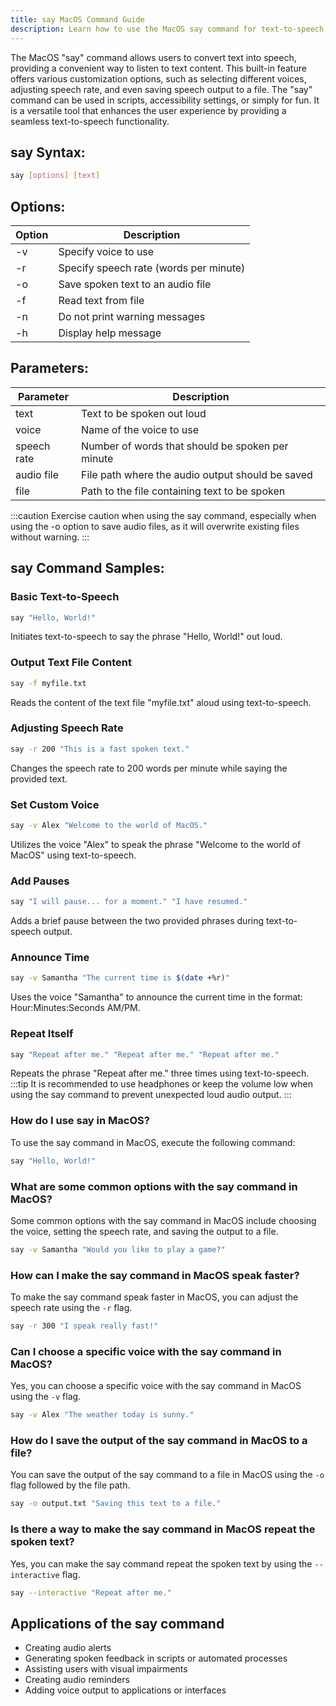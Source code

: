 ```yaml
---
title: say MacOS Command Guide
description: Learn how to use the MacOS say command for text-to-speech functionality. Customize speech output easily with different options and voices available.
---
```


The MacOS "say" command allows users to convert text into speech, providing a convenient way to listen to text content. This built-in feature offers various customization options, such as selecting different voices, adjusting speech rate, and even saving speech output to a file. The "say" command can be used in scripts, accessibility settings, or simply for fun. It is a versatile tool that enhances the user experience by providing a seamless text-to-speech functionality.
## say Syntax:
```bash
say [options] [text]
```
## Options:
| Option | Description                             |
|--------|-----------------------------------------|
| -v     | Specify voice to use                    |
| -r     | Specify speech rate (words per minute)  |
| -o     | Save spoken text to an audio file       |
| -f     | Read text from file                     |
| -n     | Do not print warning messages           |
| -h     | Display help message                    |

## Parameters:
| Parameter     | Description                                   |
|---------------|-----------------------------------------------|
| text          | Text to be spoken out loud                     |
| voice         | Name of the voice to use                       |
| speech rate   | Number of words that should be spoken per minute |
| audio file    | File path where the audio output should be saved |
| file          | Path to the file containing text to be spoken  |

:::caution
Exercise caution when using the say command, especially when using the -o option to save audio files, as it will overwrite existing files without warning.
:::
## say Command Samples:
### Basic Text-to-Speech
```bash
say "Hello, World!"
```
Initiates text-to-speech to say the phrase "Hello, World!" out loud.

### Output Text File Content
```bash
say -f myfile.txt
```
Reads the content of the text file "myfile.txt" aloud using text-to-speech.

### Adjusting Speech Rate
```bash
say -r 200 "This is a fast spoken text."
```
Changes the speech rate to 200 words per minute while saying the provided text.

### Set Custom Voice
```bash
say -v Alex "Welcome to the world of MacOS."
```
Utilizes the voice "Alex" to speak the phrase "Welcome to the world of MacOS" using text-to-speech.

### Add Pauses
```bash
say "I will pause... for a moment." "I have resumed."
```
Adds a brief pause between the two provided phrases during text-to-speech output.

### Announce Time
```bash
say -v Samantha "The current time is $(date +%r)"
```
Uses the voice "Samantha" to announce the current time in the format: Hour:Minutes:Seconds AM/PM.

### Repeat Itself
```bash
say "Repeat after me." "Repeat after me." "Repeat after me."
```
Repeats the phrase "Repeat after me." three times using text-to-speech.
:::tip
It is recommended to use headphones or keep the volume low when using the say command to prevent unexpected loud audio output.
:::

### How do I use say in MacOS?
To use the say command in MacOS, execute the following command:
```bash
say "Hello, World!"
```

### What are some common options with the say command in MacOS?
Some common options with the say command in MacOS include choosing the voice, setting the speech rate, and saving the output to a file.  
```bash
say -v Samantha "Would you like to play a game?"
```

### How can I make the say command in MacOS speak faster?
To make the say command speak faster in MacOS, you can adjust the speech rate using the `-r` flag.
```bash
say -r 300 "I speak really fast!"
```

### Can I choose a specific voice with the say command in MacOS?
Yes, you can choose a specific voice with the say command in MacOS using the `-v` flag.
```bash
say -v Alex "The weather today is sunny."
```

### How do I save the output of the say command in MacOS to a file?
You can save the output of the say command to a file in MacOS using the `-o` flag followed by the file path.
```bash
say -o output.txt "Saving this text to a file."
```

### Is there a way to make the say command in MacOS repeat the spoken text?
Yes, you can make the say command repeat the spoken text by using the `--interactive` flag.
```bash
say --interactive "Repeat after me."
```
## Applications of the say command

- Creating audio alerts
- Generating spoken feedback in scripts or automated processes
- Assisting users with visual impairments
- Creating audio reminders
- Adding voice output to applications or interfaces